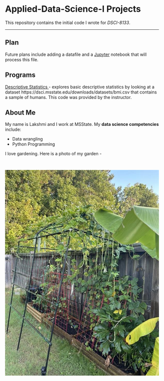 # Applied-Data-Science-I Projects
 

This repository contains the initial code I wrote for <i>DSCI-8133</i>.
***
<h2> Plan </h2> 
Future plans include adding a datafile and a <a href="https://jupyter.org" >Jupyter</a> notebook that will process this file. 

<h2>Programs</h2> 
<a href="https://github.com/lakshmisnayar/Applied-Data-Science-I/blob/main/descriptive_stats_results.ipynb"> Descriptive Statistics </a> - explores basic descriptive statistics by looking at a dataset https://dsci.msstate.edu/downloads/datasets/bmi.csv that contains a sample of humans. This code was provided by the instructor.

<h2>About Me</h2> 
My name is Lakshmi and I work at MSState. My <b>data science competencies</b> include:
<ul> 
  <li> Data wrangling</li>
  <li> Python Programming </li>
  </ul> 
I love gardening. Here is a photo of my garden - 

 &nbsp; 
 
 ![Garden photo](garden.jpg?raw=true "&nbsp;Garden")

 &nbsp;
